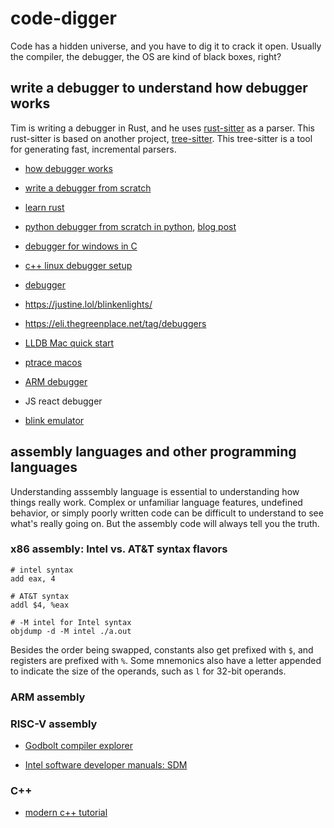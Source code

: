# code-digger

Code has a hidden universe, and you have to dig it to crack it open. Usually the compiler, the debugger, the OS are kind of black boxes, right?

## write a debugger to understand how debugger works

Tim is writing a debugger in Rust, and he uses [rust-sitter](https://github.com/hydro-project/rust-sitter) as a parser. This rust-sitter is based on another project, [tree-sitter](https://tree-sitter.github.io/tree-sitter/). This tree-sitter is a tool for generating fast, incremental parsers.

* [how debugger works](https://www.debuggingbook.org/html/Debugger.html)

* [write a debugger from scratch](https://www.timdbg.com/posts/writing-a-debugger-from-scratch-part-1/)

* [learn rust](https://www.rust-lang.org/learn)

* [python debugger from scratch in python](https://github.com/parttimenerd/python-dbg/), [blog post](https://mostlynerdless.de/blog/2023/09/20/lets-create-a-python-debugger-together-part-1/)

* [debugger for windows in C](https://ja.nsommer.dk/articles/x86-debugger-for-windows-and-wine.html)

* [c++ linux debugger setup](https://blog.tartanllama.xyz/writing-a-linux-debugger-setup/)

* [debugger](https://github.com/munificent/craftinginterpreters/issues/922)

* https://justine.lol/blinkenlights/

* https://eli.thegreenplace.net/tag/debuggers

* [LLDB Mac quick start](https://developer.apple.com/library/archive/documentation/IDEs/Conceptual/gdb_to_lldb_transition_guide/document/lldb-terminal-workflow-tutorial.html)

* [ptrace macos](https://www.spaceflint.com/?p=150)

* [ARM debugger](https://developer.arm.com/documentation/101469/2023-0/Introduction-to-Arm-Debugger)

* JS react debugger

* [blink emulator](https://github.com/jart/blink)

## assembly languages and other programming languages

Understanding asssembly language is essential to understanding how things really work. Complex or unfamiliar language features, undefined behavior, or simply poorly written code can be difficult to understand to see what's really going on. But the assembly code will always tell you the truth.

### x86 assembly: Intel vs. AT&T syntax flavors

```assembly
# intel syntax
add eax, 4

# AT&T syntax
addl $4, %eax

# -M intel for Intel syntax
objdump -d -M intel ./a.out
```

Besides the order being swapped, constants also get prefixed with ```$```, and registers are prefixed with ```%```. Some mnemonics also have a letter appended to indicate the size of the operands, such as ```l``` for 32-bit operands.

### ARM assembly

### RISC-V assembly

* [Godbolt compiler explorer](https://godbolt.org/)

* [Intel software developer manuals: SDM](https://www.intel.com/content/www/us/en/developer/articles/technical/intel-sdm.html)

### C++

* [modern c++ tutorial](https://github.com/changkun/modern-cpp-tutorial)

